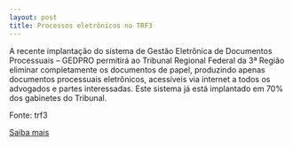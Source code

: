```yaml
---
layout: post
title: Processos eletrônicos no TRF3
---
```

<p>A recente implantação do sistema de Gestão Eletrônica de Documentos Processuais – GEDPRO permitirá ao Tribunal Regional Federal da 3ª Região eliminar completamente os documentos de papel, produzindo apenas documentos processuais eletrônicos, acessíveis via internet a todos os advogados e partes interessadas. Este sistema já está implantado em 70% dos gabinetes do Tribunal. </p><p>Fonte: trf3</p><p><a href="http://www.trf3.jus.br/trf3r/index.php?id=11&op=noticia&id_materia=1765" target="_blank">Saiba mais </a></p>
